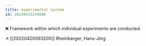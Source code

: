 ```yaml
---
title: experimental system
id: 20220415234600
---
```


❌ Framework within which individual experiments are conducted.

↗ [[20220420093200]] Rheinberger, Hans-Jörg
